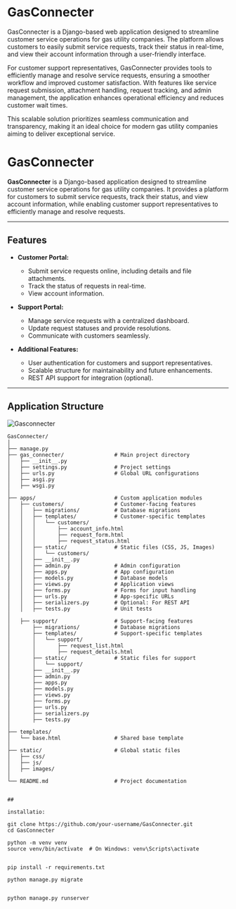 # GasConnecter   
GasConnecter is a Django-based web application designed to streamline customer service operations for gas utility companies. The platform allows customers to easily submit service requests, track their status in real-time, and view their account information through a user-friendly interface.

For customer support representatives, GasConnecter provides tools to efficiently manage and resolve service requests, ensuring a smoother workflow and improved customer satisfaction. With features like service request submission, attachment handling, request tracking, and admin management, the application enhances operational efficiency and reduces customer wait times.

This scalable solution prioritizes seamless communication and transparency, making it an ideal choice for modern gas utility companies aiming to deliver exceptional service.

##

# GasConnecter

**GasConnecter** is a Django-based application designed to streamline customer service operations for gas utility companies. It provides a platform for customers to submit service requests, track their status, and view account information, while enabling customer support representatives to efficiently manage and resolve requests.

---

## Features

- **Customer Portal:**
  - Submit service requests online, including details and file attachments.
  - Track the status of requests in real-time.
  - View account information.

- **Support Portal:**
  - Manage service requests with a centralized dashboard.
  - Update request statuses and provide resolutions.
  - Communicate with customers seamlessly.

- **Additional Features:**
  - User authentication for customers and support representatives.
  - Scalable structure for maintainability and future enhancements.
  - REST API support for integration (optional).

---

## Application Structure


![Gasconnecter](https://github.com/user-attachments/assets/5d56f2ab-7cfd-4ba7-b502-0043ee879c3a)



```plaintext
GasConnecter/
│
├── manage.py
├── gas_connecter/                # Main project directory
│   ├── __init__.py
│   ├── settings.py               # Project settings
│   ├── urls.py                   # Global URL configurations
│   ├── asgi.py
│   ├── wsgi.py
│
├── apps/                         # Custom application modules
│   ├── customers/                # Customer-facing features
│   │   ├── migrations/           # Database migrations
│   │   ├── templates/            # Customer-specific templates
│   │   │   └── customers/
│   │   │       ├── account_info.html
│   │   │       ├── request_form.html
│   │   │       ├── request_status.html
│   │   ├── static/               # Static files (CSS, JS, Images)
│   │   │   └── customers/
│   │   ├── __init__.py
│   │   ├── admin.py              # Admin configuration
│   │   ├── apps.py               # App configuration
│   │   ├── models.py             # Database models
│   │   ├── views.py              # Application views
│   │   ├── forms.py              # Forms for input handling
│   │   ├── urls.py               # App-specific URLs
│   │   ├── serializers.py        # Optional: For REST API
│   │   ├── tests.py              # Unit tests
│
│   ├── support/                  # Support-facing features
│       ├── migrations/           # Database migrations
│       ├── templates/            # Support-specific templates
│       │   └── support/
│       │       ├── request_list.html
│       │       ├── request_details.html
│       ├── static/               # Static files for support
│       │   └── support/
│       ├── __init__.py
│       ├── admin.py
│       ├── apps.py
│       ├── models.py
│       ├── views.py
│       ├── forms.py
│       ├── urls.py
│       ├── serializers.py
│       ├── tests.py
│
├── templates/
│   └── base.html                 # Shared base template
│
├── static/                       # Global static files
│   ├── css/
│   ├── js/
│   ├── images/
│
└── README.md                     # Project documentation


##

installatio:

git clone https://github.com/your-username/GasConnecter.git
cd GasConnecter

python -m venv venv
source venv/bin/activate  # On Windows: venv\Scripts\activate


pip install -r requirements.txt

python manage.py migrate


python manage.py runserver

